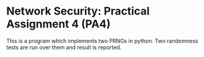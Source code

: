 # Network Security: Practical Assignment 4 (PA4)

This is a program which implements two PRNGs in python. Two randomness tests are run over them and result is reported.
